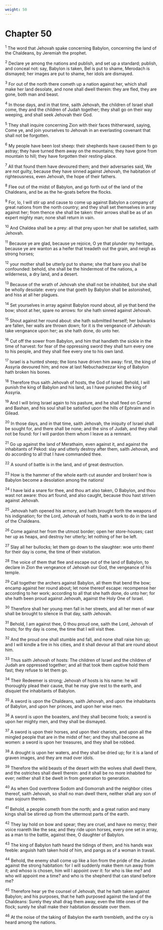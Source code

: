 ```yaml
---
weight: 50
---
```


# Chapter 50

<sup>1</sup> The word that Jehovah spake concerning Babylon, concerning the land of the Chaldeans, by Jeremiah the prophet. 

<sup>2</sup> Declare ye among the nations and publish, and set up a standard; publish, and conceal not: say, Babylon is taken, Bel is put to shame, Merodach is dismayed; her images are put to shame, her idols are dismayed. 

<sup>3</sup> For out of the north there cometh up a nation against her, which shall make her land desolate, and none shall dwell therein: they are fled, they are gone, both man and beast. 

<sup>4</sup> In those days, and in that time, saith Jehovah, the children of Israel shall come, they and the children of Judah together; they shall go on their way weeping, and shall seek Jehovah their God. 

<sup>5</sup> They shall inquire concerning Zion with their faces thitherward, saying, Come ye, and join yourselves to Jehovah in an everlasting covenant that shall not be forgotten. 

<sup>6</sup> My people have been lost sheep: their shepherds have caused them to go astray; they have turned them away on the mountains; they have gone from mountain to hill; they have forgotten their resting-place. 

<sup>7</sup> All that found them have devoured them; and their adversaries said, We are not guilty, because they have sinned against Jehovah, the habitation of righteousness, even Jehovah, the hope of their fathers. 

<sup>8</sup> Flee out of the midst of Babylon, and go forth out of the land of the Chaldeans, and be as the he-goats before the flocks. 

<sup>9</sup> For, lo, I will stir up and cause to come up against Babylon a company of great nations from the north country; and they shall set themselves in array against her; from thence she shall be taken: their arrows shall be as of an expert mighty man; none shall return in vain. 

<sup>10</sup> And Chaldea shall be a prey: all that prey upon her shall be satisfied, saith Jehovah. 

<sup>11</sup> Because ye are glad, because ye rejoice, O ye that plunder my heritage, because ye are wanton as a heifer that treadeth out the grain, and neigh as strong horses; 

<sup>12</sup> your mother shall be utterly put to shame; she that bare you shall be confounded: behold, she shall be the hindermost of the nations, a wilderness, a dry land, and a desert. 

<sup>13</sup> Because of the wrath of Jehovah she shall not be inhabited, but she shall be wholly desolate: every one that goeth by Babylon shall be astonished, and hiss at all her plagues. 

<sup>14</sup> Set yourselves in array against Babylon round about, all ye that bend the bow; shoot at her, spare no arrows: for she hath sinned against Jehovah. 

<sup>15</sup> Shout against her round about: she hath submitted herself; her bulwarks are fallen, her walls are thrown down; for it is the vengeance of Jehovah: take vengeance upon her; as she hath done, do unto her. 

<sup>16</sup> Cut off the sower from Babylon, and him that handleth the sickle in the time of harvest: for fear of the oppressing sword they shall turn every one to his people, and they shall flee every one to his own land. 

<sup>17</sup> Israel is a hunted sheep; the lions have driven him away: first, the king of Assyria devoured him; and now at last Nebuchadrezzar king of Babylon hath broken his bones. 

<sup>18</sup> Therefore thus saith Jehovah of hosts, the God of Israel: Behold, I will punish the king of Babylon and his land, as I have punished the king of Assyria. 

<sup>19</sup> And I will bring Israel again to his pasture, and he shall feed on Carmel and Bashan, and his soul shall be satisfied upon the hills of Ephraim and in Gilead. 

<sup>20</sup> In those days, and in that time, saith Jehovah, the iniquity of Israel shall be sought for, and there shall be none; and the sins of Judah, and they shall not be found: for I will pardon them whom I leave as a remnant. 

<sup>21</sup> Go up against the land of Merathaim, even against it, and against the inhabitants of Pekod: slay and utterly destroy after them, saith Jehovah, and do according to all that I have commanded thee. 

<sup>22</sup> A sound of battle is in the land, and of great destruction. 

<sup>23</sup> How is the hammer of the whole earth cut asunder and broken! how is Babylon become a desolation among the nations! 

<sup>24</sup> I have laid a snare for thee, and thou art also taken, O Babylon, and thou wast not aware: thou art found, and also caught, because thou hast striven against Jehovah. 

<sup>25</sup> Jehovah hath opened his armory, and hath brought forth the weapons of his indignation; for the Lord, Jehovah of hosts, hath a work to do in the land of the Chaldeans. 

<sup>26</sup> Come against her from the utmost border; open her store-houses; cast her up as heaps, and destroy her utterly; let nothing of her be left. 

<sup>27</sup> Slay all her bullocks; let them go down to the slaughter: woe unto them! for their day is come, the time of their visitation. 

<sup>28</sup> The voice of them that flee and escape out of the land of Babylon, to declare in Zion the vengeance of Jehovah our God, the vengeance of his temple. 

<sup>29</sup> Call together the archers against Babylon, all them that bend the bow; encamp against her round about; let none thereof escape: recompense her according to her work; according to all that she hath done, do unto her; for she hath been proud against Jehovah, against the Holy One of Israel. 

<sup>30</sup> Therefore shall her young men fall in her streets, and all her men of war shall be brought to silence in that day, saith Jehovah. 

<sup>31</sup> Behold, I am against thee, O thou proud one, saith the Lord, Jehovah of hosts; for thy day is come, the time that I will visit thee. 

<sup>32</sup> And the proud one shall stumble and fall, and none shall raise him up; and I will kindle a fire in his cities, and it shall devour all that are round about him. 

<sup>33</sup> Thus saith Jehovah of hosts: The children of Israel and the children of Judah are oppressed together; and all that took them captive hold them fast; they refuse to let them go. 

<sup>34</sup> Their Redeemer is strong; Jehovah of hosts is his name: he will thoroughly plead their cause, that he may give rest to the earth, and disquiet the inhabitants of Babylon. 

<sup>35</sup> A sword is upon the Chaldeans, saith Jehovah, and upon the inhabitants of Babylon, and upon her princes, and upon her wise men. 

<sup>36</sup> A sword is upon the boasters, and they shall become fools; a sword is upon her mighty men, and they shall be dismayed. 

<sup>37</sup> A sword is upon their horses, and upon their chariots, and upon all the mingled people that are in the midst of her; and they shall become as women: a sword is upon her treasures, and they shall be robbed. 

<sup>38</sup> A drought is upon her waters, and they shall be dried up; for it is a land of graven images, and they are mad over idols. 

<sup>39</sup> Therefore the wild beasts of the desert with the wolves shall dwell there, and the ostriches shall dwell therein: and it shall be no more inhabited for ever; neither shall it be dwelt in from generation to generation. 

<sup>40</sup> As when God overthrew Sodom and Gomorrah and the neighbor cities thereof, saith Jehovah, so shall no man dwell there, neither shall any son of man sojourn therein. 

<sup>41</sup> Behold, a people cometh from the north; and a great nation and many kings shall be stirred up from the uttermost parts of the earth. 

<sup>42</sup> They lay hold on bow and spear; they are cruel, and have no mercy; their voice roareth like the sea; and they ride upon horses, every one set in array, as a man to the battle, against thee, O daughter of Babylon. 

<sup>43</sup> The king of Babylon hath heard the tidings of them, and his hands wax feeble: anguish hath taken hold of him, and pangs as of a woman in travail. 

<sup>44</sup> Behold, the enemy shall come up like a lion from the pride of the Jordan against the strong habitation: for I will suddenly make them run away from it; and whoso is chosen, him will I appoint over it: for who is like me? and who will appoint me a time? and who is the shepherd that can stand before me? 

<sup>45</sup> Therefore hear ye the counsel of Jehovah, that he hath taken against Babylon; and his purposes, that he hath purposed against the land of the Chaldeans: Surely they shall drag them away, even the little ones of the flock; surely he shall make their habitation desolate over them. 

<sup>46</sup> At the noise of the taking of Babylon the earth trembleth, and the cry is heard among the nations. 



